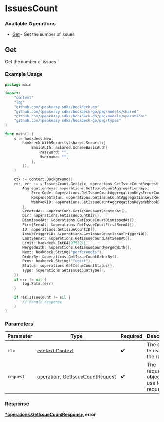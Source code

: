 # IssuesCount

### Available Operations

* [Get](#get) - Get the number of issues

## Get

Get the number of issues

### Example Usage

```go
package main

import(
	"context"
	"log"
	"github.com/speakeasy-sdks/hookdeck-go"
	"github.com/speakeasy-sdks/hookdeck-go/pkg/models/shared"
	"github.com/speakeasy-sdks/hookdeck-go/pkg/models/operations"
	"github.com/speakeasy-sdks/hookdeck-go/pkg/types"
)

func main() {
    s := hookdeck.New(
        hookdeck.WithSecurity(shared.Security{
            BasicAuth: &shared.SchemeBasicAuth{
                Password: "",
                Username: "",
            },
        }),
    )

    ctx := context.Background()
    res, err := s.IssuesCount.Get(ctx, operations.GetIssueCountRequest{
        AggregationKeys: &operations.GetIssueCountAggregationKeys{
            ErrorCode: &operations.GetIssueCountAggregationKeysErrorCode{},
            ResponseStatus: &operations.GetIssueCountAggregationKeysResponseStatus{},
            WebhookID: &operations.GetIssueCountAggregationKeysWebhookID{},
        },
        CreatedAt: &operations.GetIssueCountCreatedAt{},
        Dir: &operations.GetIssueCountDir{},
        DismissedAt: &operations.GetIssueCountDismissedAt{},
        FirstSeenAt: &operations.GetIssueCountFirstSeenAt{},
        ID: &operations.GetIssueCountID{},
        IssueTriggerID: &operations.GetIssueCountIssueTriggerID{},
        LastSeenAt: &operations.GetIssueCountLastSeenAt{},
        Limit: hookdeck.Int64(975522),
        MergedWith: &operations.GetIssueCountMergedWith{},
        Next: hookdeck.String("perferendis"),
        OrderBy: &operations.GetIssueCountOrderBy{},
        Prev: hookdeck.String("fugiat"),
        Status: &operations.GetIssueCountStatus{},
        Type: &operations.GetIssueCountType{},
    })
    if err != nil {
        log.Fatal(err)
    }

    if res.IssueCount != nil {
        // handle response
    }
}
```

### Parameters

| Parameter                                                                          | Type                                                                               | Required                                                                           | Description                                                                        |
| ---------------------------------------------------------------------------------- | ---------------------------------------------------------------------------------- | ---------------------------------------------------------------------------------- | ---------------------------------------------------------------------------------- |
| `ctx`                                                                              | [context.Context](https://pkg.go.dev/context#Context)                              | :heavy_check_mark:                                                                 | The context to use for the request.                                                |
| `request`                                                                          | [operations.GetIssueCountRequest](../../models/operations/getissuecountrequest.md) | :heavy_check_mark:                                                                 | The request object to use for the request.                                         |


### Response

**[*operations.GetIssueCountResponse](../../models/operations/getissuecountresponse.md), error**

